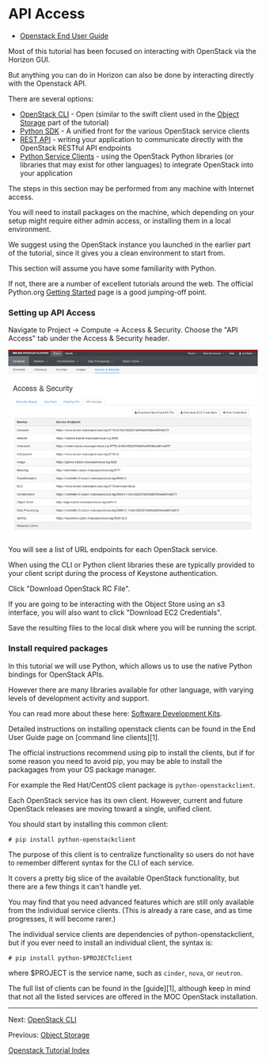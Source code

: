 # API Access
* [Openstack End User Guide](http://docs.openstack.org/user-guide/)

Most of this tutorial has been focused on interacting with OpenStack via the Horizon GUI.

But anything you can do in Horizon can also be done by interacting directly with the Openstack API.

There are several options:
* [OpenStack CLI](OpenStack-CLI.html) - Open (similar to the swift client used in the [Object Storage](Object-Storage.html) part of the tutorial)
* [Python SDK](Python-SDK.html) - A unified front for the various OpenStack service clients
* [REST API](REST-API.html) - writing your application to communicate directly with the OpenStack RESTful API endpoints
* [Python Service Clients](Python-Service-Clients.html) - using the OpenStack Python libraries (or libraries that may exist for other languages) to integrate OpenStack into your application

The steps in this section may be performed from any machine with Internet access.

You will need to install packages on the machine, which depending on your setup might require either admin access, or installing them in a local environment.

We suggest using the OpenStack instance you launched in the earlier part of the tutorial, since it gives you a clean environment to start from.

This section will assume you have some familiarity with Python. 

If not, there are a number of excellent tutorials around the web. The official Python.org [Getting Started](https://www.python.org/about/gettingstarted/) page is a good jumping-off point.

### Setting up API Access
Navigate to Project -> Compute -> Access & Security.  Choose the "API Access" tab under the Access & Security header.

![](_static/img/api_access.png)

You will see a list of URL endpoints for each OpenStack service.

When using the CLI or Python client libraries these are typically provided to your client script during the process of Keystone authentication.

Click "Download OpenStack RC File".

If you are going to be interacting with the Object Store using an s3 interface, you will also want to click "Download EC2 Credentials".

Save the resulting files to the local disk where you will be running the script.

### Install required packages

In this tutorial we will use Python, which allows us to use the native Python bindings for OpenStack APIs.

However there are many libraries available for other language, with varying levels of development activity and support.

You can read more about these here: [Software Development Kits](https://wiki.openstack.org/wiki/SDKs). 

Detailed instructions on installing openstack clients can be found in the End User Guide page on [command line clients][1].

The official instructions recommend using pip to install the clients, but if for some reason you need to avoid pip, you may be able to install the packagages from your OS package manager.

For example the Red Hat/CentOS client package is `python-openstackclient`.

Each OpenStack service has its own client.  However, current and future OpenStack releases are moving toward a single, unified client.

You should start by installing this common client:

    # pip install python-openstackclient

The purpose of this client is to centralize functionality so users do not have to remember different syntax for the CLI of each service.

It covers a pretty big slice of the available OpenStack functionality, but there are a few things it can't handle yet.

You may find that you need advanced features which are still only available from the individual service clients.  (This is already a rare case, and as time progresses, it will become rarer.)

The individual service clients are dependencies of python-openstackclient, but if you ever need to install an individual client, the syntax is:

    # pip install python-$PROJECTclient

where $PROJECT is the service name, such as `cinder`, `nova`, or `neutron`.

The full list of clients can be found in the [guide][1], although keep in mind that not all the listed services are offered in the MOC OpenStack installation.

******

Next: [OpenStack CLI](OpenStack-CLI.html)

Previous: [Object Storage](Object-Storage.html)

[Openstack Tutorial Index](OpenStack-Tutorial-Index.html)

